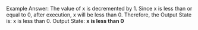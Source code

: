 Example Answer:
The value of x is decremented by 1. Since x is less than or equal to 0, after execution, x will be less than 0. Therefore, the Output State is: x is less than 0.
Output State: **x is less than 0**